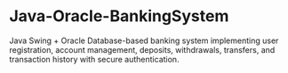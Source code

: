 # Java-Oracle-BankingSystem
Java Swing + Oracle Database-based banking system implementing user registration, account management, deposits, withdrawals, transfers, and transaction history with secure authentication.
